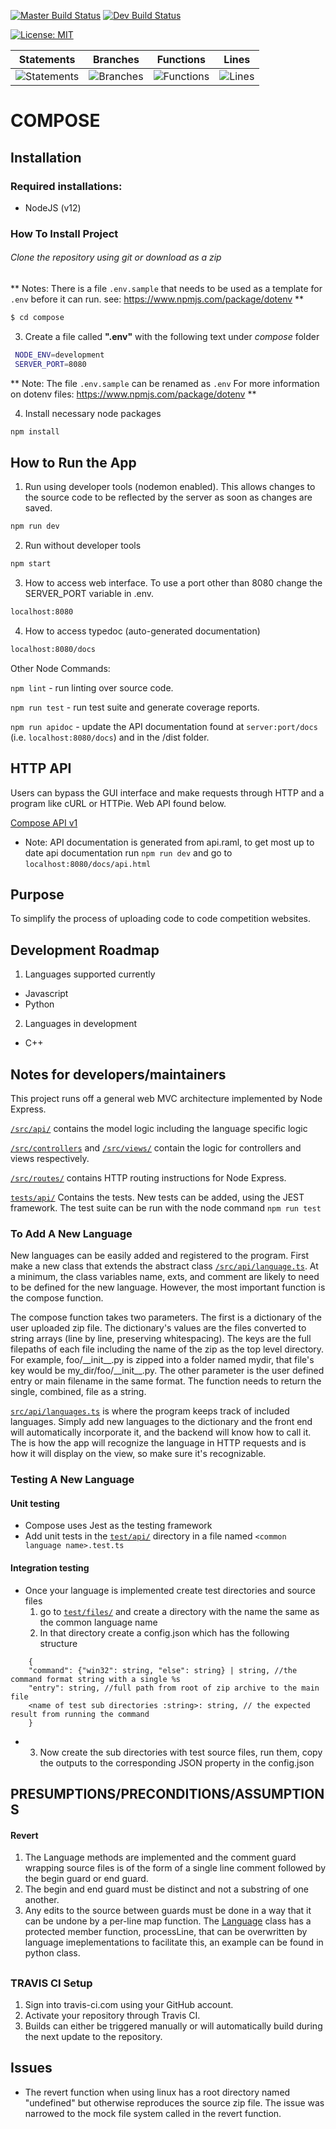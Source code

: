 [![Master Build Status](https://travis-ci.org/team-discovery-channel/compose.svg?branch=master)](https://travis-ci.org/team-discovery-channel/compose)
[![Dev Build Status](https://travis-ci.org/team-discovery-channel/compose.svg?branch=develop)](https://travis-ci.org/team-discovery-channel/compose)

[![License: MIT](https://img.shields.io/badge/License-MIT-yellow.svg)](https://opensource.org/licenses/MIT)

| Statements | Branches | Functions | Lines |
| -----------|----------|-----------|-------|
| ![Statements](https://img.shields.io/badge/Coverage-97.5%25-brightgreen.svg ) | ![Branches](https://img.shields.io/badge/Coverage-93.44%25-brightgreen.svg ) | ![Functions](https://img.shields.io/badge/Coverage-97.3%25-brightgreen.svg ) | ![Lines](https://img.shields.io/badge/Coverage-97.49%25-brightgreen.svg ) |

# COMPOSE


## Installation
### Required installations:
* NodeJS (v12)

### How To Install Project
###### Clone the repository using git or download as a zip

**  Notes: There is a file `.env.sample` that needs to be used as a template for `.env` before it can run.
see: https://www.npmjs.com/package/dotenv **

```bash
$ cd compose
```

3.  Create a file called __".env"__ with the following text under *compose* folder

```bash
 NODE_ENV=development
 SERVER_PORT=8080
```

**  Note: The file `.env.sample` can be renamed as `.env`
For more information on dotenv files: https://www.npmjs.com/package/dotenv **

4. Install necessary node packages

```bash
npm install
```

## How to Run the App
1. Run using developer tools (nodemon enabled). This allows changes to the source code to be reflected by the server as soon as changes are saved.
```bash
npm run dev
```
2. Run without developer tools
```bash
npm start
```
3. How to access web interface. To use a port other than 8080 change the SERVER_PORT variable in .env.
```bash
localhost:8080
```
4. How to access typedoc (auto-generated documentation)
```bash
localhost:8080/docs
```

Other Node Commands:

`npm lint` - run linting over source code.

`npm run test` - run test suite and generate coverage reports.

`npm run apidoc` - update the API documentation found at `server:port/docs` (i.e. `localhost:8080/docs`) and in the /dist folder.


## HTTP API
Users can bypass the GUI interface and make requests through HTTP and a program like cURL or HTTPie. Web API found below.

[Compose API v1](https://team-discovery-channel.github.io/compose/files/api.html)
  * Note: API documentation is generated from api.raml, to get most up to date api documentation run ```npm run dev``` and go to ```localhost:8080/docs/api.html```

## Purpose
To simplify the process of uploading code to code competition websites.

## Development Roadmap
1. Languages supported currently
  * Javascript
  * Python
2. Languages in development
  * C++

## Notes for developers/maintainers
This project runs off a general web MVC architecture implemented by Node Express.

[`/src/api/`](src/api/) contains the model logic including the language specific logic

[`/src/controllers`](src/controllers/) and [`/src/views/`](src/views/) contain the logic for controllers and views respectively.

[`/src/routes/`](src/routes/) contains HTTP routing instructions for Node Express.

[`tests/api/`](tests/api) Contains the tests. New tests can be added, using the JEST framework. The test suite can be run with the node command `npm run test`

### To Add A New Language
New languages can be easily added and registered to the program. First make a new class that extends the abstract class [`/src/api/language.ts`](src/api/language.ts). At a minimum, the class variables name, exts, and comment are likely to need to be defined for the new language. However, the most important function is the compose function.

The compose function takes two parameters. The first is a dictionary of the user uploaded zip file. The dictionary's values are the files converted to string arrays (line by line, preserving whitespacing). The keys are the full filepaths of each file including the name of the zip as the top level directory. For example, foo/\_\_init\_\_.py is zipped into a folder named mydir, that file's key would be my_dir/foo/\_\_init\_\_.py. The other parameter is the user defined entry or main filename in the same format. The function needs to return the single, combined, file as a string.

[`src/api/languages.ts`](src/api/languages.ts) is where the program keeps track of included languages. Simply add new languages to the dictionary and the front end will automatically incorporate it, and the backend will know how to call it. The  is how the app will recognize the language in HTTP requests and is how it will display on the view, so make sure it's recognizable.

### Testing A New Language
 #### Unit testing
 * Compose uses Jest as the testing framework
 * Add unit tests in the [`test/api/`](test/api/) directory in a file named ```<common language name>.test.ts```
 
 #### Integration testing
 * Once your language is implemented create test directories and source files
   1. go to [`test/files/`](test/files/) and create a directory with the name the same as the common language name
   2. In that directory create a config.json which has the following structure   
```
    {
    "command": {"win32": string, "else": string} | string, //the command format string with a single %s
    "entry": string, //full path from root of zip archive to the main file
    <name of test sub directories :string>: string, // the expected result from running the command
    }
```
 * 
   3. Now create the sub directories with test source files, run them, copy the outputs to the corresponding JSON property in the config.json

## PRESUMPTIONS/PRECONDITIONS/ASSUMPTIONS
  #### Revert
  1. The Language methods are implemented and the comment guard wrapping source files is of the form of a single line comment followed by the begin guard or end guard.
  2. The begin and end guard must be distinct and not a substring of one another.
  3. Any edits to the source between guards must be done in a way that it can be undone by a per-line map function. The [Language](src/api/language.ts) class has a protected member function, processLine, that can be overwritten by language imeplementations to facilitate this, an example can be found in python class.
##


### TRAVIS CI Setup
1. Sign into travis-ci.com using your GitHub account.
2. Activate your repository through Travis CI.
3. Builds can either be triggered manually or will automatically build during the next update to the repository.

## Issues
 * The revert function when using linux has a root directory named "undefined" but otherwise reproduces the source zip file. The issue was narrowed to the mock file system called in the revert function.
